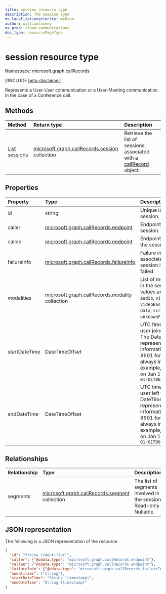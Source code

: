 ```yaml
---
title: session resource type
description: The session type
ms.localizationpriority: medium
author: williamlooney
ms.prod: cloud-communications
doc_type: resourcePageType
---
```


# session resource type

Namespace: microsoft.graph.callRecords

[!INCLUDE [beta-disclaimer](../../includes/beta-disclaimer.md)]

Represents a User-User communication or a User-Meeting communication
in the case of a Conference call.

## Methods

| Method                                              | Return type                                                              | Description                                                                                     |
| :-------------------------------------------------- | :----------------------------------------------------------------------- | :---------------------------------------------------------------------------------------------- |
| [List sessions](../api/callrecords-session-list.md) | [microsoft.graph.callRecords.session](callrecords-session.md) collection | Retrieve the list of sessions associated with a [callRecord](callrecords-callrecord.md) object. |

## Properties

| Property      | Type                                                                  | Description                                                                                                                                                                                                                       |
| :------------ | :-------------------------------------------------------------------- | :-------------------------------------------------------------------------------------------------------------------------------------------------------------------------------------------------------------------------------- |
| id            | string                                                                | Unique identifier for the session. Read-only.                                                                                                                                                                                     |
| caller        | [microsoft.graph.callRecords.endpoint](callrecords-endpoint.md)       | Endpoint that initiated the session.                                                                                                                                                                                              |
| callee        | [microsoft.graph.callRecords.endpoint](callrecords-endpoint.md)       | Endpoint that answered the session.                                                                                                                                                                                               |
| failureInfo   | [microsoft.graph.callRecords.failureInfo](callrecords-failureinfo.md) | Failure information associated with the session if the session failed.                                                                                                                                                            |
| modalities    | microsoft.graph.callRecords.modality collection                       | List of modalities present in the session. Possible values are: `unknown`, `audio`, `video`, `videoBasedScreenSharing`, `data`, `screenSharing`, `unknownFutureValue`.                                                            |
| startDateTime | DateTimeOffset                                                        | UTC fime when the first user joined the session. The DateTimeOffset type represents date and time information using ISO 8601 format and is always in UTC time. For example, midnight UTC on Jan 1, 2014 is `2014-01-01T00:00:00Z` |
| endDateTime   | DateTimeOffset                                                        | UTC time when the last user left the session. The DateTimeOffset type represents date and time information using ISO 8601 format and is always in UTC time. For example, midnight UTC on Jan 1, 2014 is `2014-01-01T00:00:00Z`    |

## Relationships

| Relationship | Type                                                                     | Description                                                        |
| :----------- | :----------------------------------------------------------------------- | :----------------------------------------------------------------- |
| segments     | [microsoft.graph.callRecords.segment](callrecords-segment.md) collection | The list of segments involved in the session. Read-only. Nullable. |

## JSON representation

The following is a JSON representation of the resource.

<!-- {
  "blockType": "resource",
  "optionalProperties": [

  ],
  "@odata.type": "microsoft.graph.callRecords.session",
  "keyProperty": "id"
}-->

```json
{
  "id": "String (identifier)",
  "caller": {"@odata.type": "microsoft.graph.callRecords.endpoint"},
  "callee": {"@odata.type": "microsoft.graph.callRecords.endpoint"},
  "failureInfo": {"@odata.type": "microsoft.graph.callRecords.failureInfo"},
  "modalities": ["string"],
  "startDateTime": "String (timestamp)",
  "endDateTime": "String (timestamp)"
}
```

<!-- uuid: 16cd6b66-4b1a-43a1-adaf-3a886856ed98
2019-02-04 14:57:30 UTC -->

<!-- {
  "type": "#page.annotation",
  "description": "session resource",
  "keywords": "",
  "section": "documentation",
  "tocPath": ""
}-->
